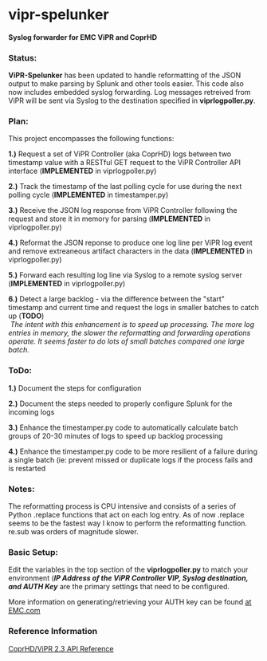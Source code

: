 # vipr-spelunker
<h4>Syslog forwarder for EMC ViPR and CoprHD</h4>

<h3>Status:</h3>
<b>ViPR-Spelunker</b> has been updated to handle reformatting of the JSON output to make parsing by Splunk and other tools easier. This code also now includes embedded syslog forwarding.  Log messages retreived from ViPR will be sent via Syslog to the destination specified in <b>viprlogpoller.py</b>.

<h3>Plan:</h3>
<p>This project encompasses the following functions:</p>
<p><b>1.)</b> Request a set of ViPR Controller (aka CoprHD) logs between two timestamp value with a RESTful GET request to the ViPR Controller API interface (<b>IMPLEMENTED</b> in viprlogpoller.py)</p>
<p><b>2.)</b> Track the timestamp of the last polling cycle for use during the next polling cycle (<b>IMPLEMENTED</b> in timestamper.py)</p>
<p><b>3.)</b> Receive the JSON log response from ViPR Controller following the request and store it in memory for parsing (<b>IMPLEMENTED</b> in viprlogpoller.py)</p>
<p><b>4.)</b> Reformat the JSON reponse to produce one log line per ViPR log event and remove extreaneous artifact characters in the data (<b>IMPLEMENTED</b> in viprlogpoller.py)</p>
<p><b>5.)</b> Forward each resulting log line via Syslog to a remote syslog server (<b>IMPLEMENTED</b> in viprlogpoller.py)</p>
<p><b>6.)</b> Detect a large backlog - via the difference between the "start" timestamp and current time and request the logs in smaller batches to catch up (<b>TODO</b>)<br />&nbsp<i>The intent with this enhancement is to speed up processing.  The more log entries in memory, the slower the reformatting and forwarding operations operate.   It seems faster to do lots of small batches compared one large batch.</i></p>

<h3>ToDo:</h3>
<p><b>1.)</b> Document the steps for configuration</p>
<p><b>2.)</b> Document the steps needed to properly configure Splunk for the incoming logs</p>
<p><b>3.)</b> Enhance the timestamper.py code to automatically calculate batch groups of 20-30 minutes of logs to speed up backlog processing</p>
<p><b>4.)</b> Enhance the timestamper.py code to be more resilient of a failure during a single batch (ie: prevent missed or duplicate logs if the process fails and is restarted</p>

<h3>Notes:</h3>
<p>The reformatting process is CPU intensive and consists of a series of Python .replace functions that act on each log entry.  As of now .replace seems to be the fastest way I know to perform the reformatting function.  re.sub was orders of magnitude slower.</p>

<h3>Basic Setup:</h3>
<p>Edit the variables in the top section of the <b>viprlogpoller.py</b> to match your environment (<b><i>IP Address of the ViPR Controller VIP, Syslog destination, and AUTH Key</i></b> are the primary settings that need to be configured.</p>

<p>More information on generating/retrieving your AUTH key can be found <a href="https://www.emc.com/techpubs/vipr/run_rest_api_script_proxy_user-1.htm"> at EMC.com</a></p>

<h3>Reference Information</h3>
<a href="https://www.emc.com/techpubs/api/vipr/v2-3-0-0/index.htm">CoprHD/ViPR 2.3 API Reference</a>
